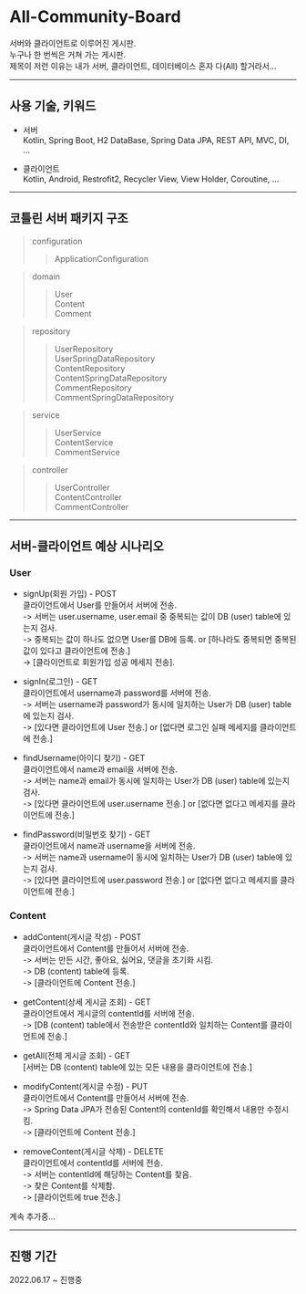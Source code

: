 # All-Community-Board
서버와 클라이언트로 이루어진 게시판.  
누구나 한 번씩은 거쳐 가는 게시판.  
제목이 저런 이유는 내가 서버, 클라이언트, 데이터베이스 혼자 다(All) 할거라서...

---

## 사용 기술, 키워드
+ 서버  
Kotlin, Spring Boot, H2 DataBase, Spring Data JPA, REST API, MVC, DI, ...

+ 클라이언트  
Kotlin, Android, Restrofit2, Recycler View, View Holder, Coroutine, ...

---

## 코틀린 서버 패키지 구조
> configuration
>> ApplicationConfiguration

> domain
>> User  
>> Content  
>> Comment  

> repository
>> UserRepository  
>> UserSpringDataRepository  
>> ContentRepository  
>> ContentSpringDataRepository  
>> CommentRepository  
>> CommentSpringDataRepository  

> service
>> UserService  
>> ContentService  
>> CommentService  

> controller
>> UserController  
>> ContentController  
>> CommentController  

---

## 서버-클라이언트 예상 시나리오  
### User  
+ signUp(회원 가입) - POST  
클라이언트에서 User를 만들어서 서버에 전송.  
-> 서버는 user.username, user.email 중 중복되는 값이 DB (user) table에 있는지 검사.  
-> 중복되는 값이 하나도 없으면 User를 DB에 등록. or [하나라도 중복되면 중복된 값이 있다고 클라이언트에 전송.]  
-> [클라이언트로 회원가입 성공 메세지 전송].  

+ signIn(로그인) - GET  
클라이언트에서 username과 password를 서버에 전송.  
-> 서버는 username과 password가 동시에 일치하는 User가 DB (user) table에 있는지 검사.  
-> [있다면 클라이언트에 User 전송.] or [없다면 로그인 실패 메세지를 클라이언트에 전송.]  

+ findUsername(아이디 찾기) - GET  
클라이언트에서 name과 email을 서버에 전송.  
-> 서버는 name과 email가 동시에 일치하는 User가 DB (user) table에 있는지 검사.  
-> [있다면 클라이언트에 user.username 전송.] or [없다면 없다고 메세지를 클라이언트에 전송.]

+ findPassword(비밀번호 찾기) - GET  
클라이언트에서 name과 username을 서버에 전송.  
-> 서버는 name과 username이 동시에 일치하는 User가 DB (user) table에 있는지 검사.  
-> [있다면 클라이언트에 user.password 전송.] or [없다면 없다고 메세지를 클라이언트에 전송.]  

### Content  
+ addContent(게시글 작성) - POST  
클라이언트에서 Content를 만들어서 서버에 전송.  
-> 서버는 만든 시간, 좋아요, 싫어요, 댓글을 초기화 시킴.  
-> DB (content) table에 등록.  
-> [클라이언트에 Content 전송.]  

+ getContent(상세 게시글 조회) - GET  
클라이언트에서 게시글의 contentId를 서버에 전송.  
-> [DB (content) table에서 전송받은 contentId와 일치하는 Content를 클라이언트에 전송.]  

+ getAll(전체 게시글 조회) - GET  
[서버는 DB (content) table에 있는 모든 내용을 클라이언트에 전송.]  

+ modifyContent(게시글 수정) - PUT  
클라이언트에서 Content를 만들어서 서버에 전송.  
-> Spring Data JPA가 전송된 Content의 contenId를 확인해서 내용만 수정시킴.  
-> [클라이언트에 Content 전송.]  

+ removeContent(게시글 삭제) - DELETE  
클라이언트에서 contentId를 서버에 전송.  
-> 서버는 contentId에 해당하는 Content를 찾음.  
-> 찾은 Content를 삭제함.  
-> [클라이언트에 true 전송.]  

계속 추가중...

---

## 진행 기간
2022.06.17 ~ 진행중
